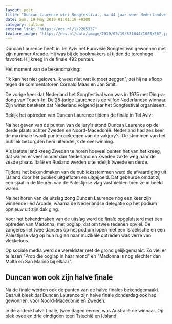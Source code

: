 ```yaml
---
layout: post
title: "Duncan Laurence wint Songfestival, na 44 jaar weer Nederlandse winnaar"
date: Sun, 19 May 2019 01:01:19 +0200
category: cultuur
externe_link: "https://nos.nl/l/2285337"
feature_image: "https://nos.nl/data/image/2019/05/19/551044/1008x567.jpg"
---
```


<p>Duncan Laurence heeft in Tel Aviv het Eurovisie Songfestival gewonnen met zijn nummer Arcade. Hij was bij de bookmakers al tijden de torenhoge favoriet. Hij kreeg in de finale 492 punten.</p>
<p>Het moment van de bekendmaking: </p>
<p>"Ik kan het niet geloven. Ik weet niet wat ik moet zeggen", zei hij na afloop tegen de commentatoren Cornald Maas en Jan Smit.</p>
<p>De vorige keer dat Nederland het Songfestival won was in 1975 met Ding-a-dong van Teach-In. De 25-jarige Laurence is de vijfde Nederlandse winnaar. Zijn winst betekent dat Nederland volgend jaar het Songfestival organiseert.</p>
<p>Bekijk het optreden van Duncan Laurence tijdens de finale in Tel Aviv:</p>
<p>Na het geven van de punten van de jury's stond Duncan Laurence op de derde plaats achter Zweden en Noord-Macedonië. Nederland had zes keer de maximale twaalf punten gekregen van de vakjury's. De stemmen van het publiek bezorgden hem uiteindelijk de overwinning.</p>
<p>Als laatste land kreeg Zweden te horen hoeveel punten het van het kreeg, dat waren er veel minder dan Nederland en Zweden zakte weg naar de zesde plaats. Italië en Rusland werden uiteindelijk tweede en derde.</p>
<p>Tijdens het bekendmaken van de publieksstemmen werd de afvaardiging uit IJsland door het publiek uitgefloten en uitgejoeld. Dat gebeurde omdat zij een sjaal in de kleuren van de Palestijnse vlag vasthielden toen ze in beeld waren.</p>
<p>Na het horen van de uitslag zong Duncan Laurence nog een keer zijn winnende lied Arcade, waarna de Nederlandse delegatie op het podium opnieuw uit zijn dak ging.</p>
<p>Voor het bekendmaken van de uitslag werd de finale opgeluisterd met een optreden van Madonna, met ooglap, dat om twee redenen opviel. De zangeres liet twee dansers op het podium lopen met een Israëlische en een Palestijnse vlag op hun rug en haar muzikale optreden was verre van vlekkeloos.</p>
<p>Op sociale media werd de wereldster met de grond gelijkgemaakt. Zo viel er te lezen "Prop die ooglap in haar mond" en "Madonna is nog slechter dan Malta en San Marino bij elkaar".</p>
<h2>Duncan won ook zijn halve finale</h2>
<p>Na de finale werden ook de punten van de halve finales bekendgemaakt. Daaruit bleek dat Duncan Laurence zijn halve finale donderdag ook had gewonnen, voor Noord-Macedonië en Zweden.</p>
<p>In de andere halve finale, twee dagen eerder, was Australië de winnaar. Op plek twee en drie eindigden toen Tsjechië en IJsland.</p>
